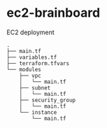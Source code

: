 # ec2-brainboard
EC2 deployment

```
.
├── main.tf
├── variables.tf
├── terraform.tfvars
└── modules
    ├── vpc
    │   └── main.tf
    ├── subnet
    │   └── main.tf
    ├── security_group
    │   └── main.tf
    └── instance
        └── main.tf

```